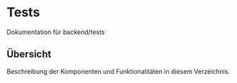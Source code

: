 # Tests

Dokumentation für backend/tests

## Übersicht

Beschreibung der Komponenten und Funktionalitäten in diesem Verzeichnis.
